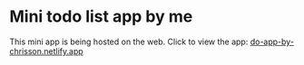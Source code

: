 # Mini todo list app by me
This mini app is being hosted on the web.
Click to view the app: [do-app-by-chrisson.netlify.app](do-app-by-chrisson.netlify.app)
